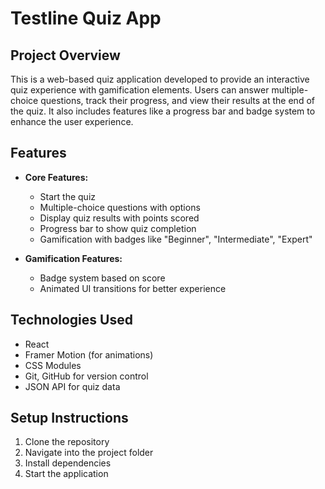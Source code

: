 # Testline Quiz App

## Project Overview
This is a web-based quiz application developed to provide an interactive quiz experience with gamification elements. Users can answer multiple-choice questions, track their progress, and view their results at the end of the quiz. It also includes features like a progress bar and badge system to enhance the user experience.

## Features
- **Core Features:**
  - Start the quiz
  - Multiple-choice questions with options
  - Display quiz results with points scored
  - Progress bar to show quiz completion
  - Gamification with badges like "Beginner", "Intermediate", "Expert"

- **Gamification Features:**
  - Badge system based on score
  - Animated UI transitions for better experience


## Technologies Used
- React
- Framer Motion (for animations)
- CSS Modules
- Git, GitHub for version control
- JSON API for quiz data

## Setup Instructions
1. Clone the repository
2. Navigate into the project folder
3. Install dependencies
4. Start the application